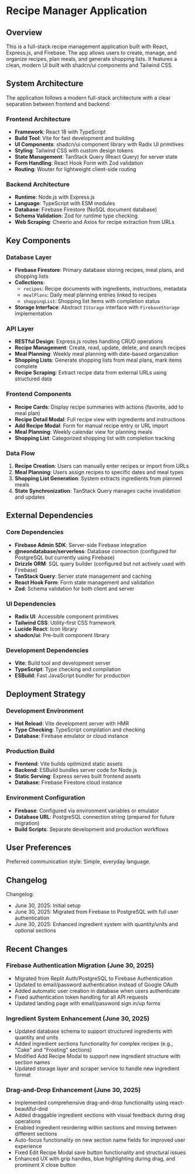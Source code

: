 # Recipe Manager Application

## Overview

This is a full-stack recipe management application built with React, Express.js, and Firebase. The app allows users to create, manage, and organize recipes, plan meals, and generate shopping lists. It features a clean, modern UI built with shadcn/ui components and Tailwind CSS.

## System Architecture

The application follows a modern full-stack architecture with a clear separation between frontend and backend:

### Frontend Architecture
- **Framework**: React 18 with TypeScript
- **Build Tool**: Vite for fast development and building
- **UI Components**: shadcn/ui component library with Radix UI primitives
- **Styling**: Tailwind CSS with custom design tokens
- **State Management**: TanStack Query (React Query) for server state
- **Form Handling**: React Hook Form with Zod validation
- **Routing**: Wouter for lightweight client-side routing

### Backend Architecture
- **Runtime**: Node.js with Express.js
- **Language**: TypeScript with ESM modules
- **Database**: Firebase Firestore (NoSQL document database)
- **Schema Validation**: Zod for runtime type checking
- **Web Scraping**: Cheerio and Axios for recipe extraction from URLs

## Key Components

### Database Layer
- **Firebase Firestore**: Primary database storing recipes, meal plans, and shopping lists
- **Collections**: 
  - `recipes`: Recipe documents with ingredients, instructions, metadata
  - `mealPlans`: Daily meal planning entries linked to recipes
  - `shoppingList`: Shopping list items with completion status
- **Storage Interface**: Abstract `IStorage` interface with `FirebaseStorage` implementation

### API Layer
- **RESTful Design**: Express.js routes handling CRUD operations
- **Recipe Management**: Create, read, update, delete, and search recipes
- **Meal Planning**: Weekly meal planning with date-based organization
- **Shopping Lists**: Generate shopping lists from meal plans, mark items complete
- **Recipe Scraping**: Extract recipe data from external URLs using structured data

### Frontend Components
- **Recipe Cards**: Display recipe summaries with actions (favorite, add to meal plan)
- **Recipe Detail Modal**: Full recipe view with ingredients and instructions
- **Add Recipe Modal**: Form for manual recipe entry or URL import
- **Meal Planning**: Weekly calendar view for planning meals
- **Shopping List**: Categorized shopping list with completion tracking

### Data Flow
1. **Recipe Creation**: Users can manually enter recipes or import from URLs
2. **Meal Planning**: Users assign recipes to specific dates and meal types
3. **Shopping List Generation**: System extracts ingredients from planned meals
4. **State Synchronization**: TanStack Query manages cache invalidation and updates

## External Dependencies

### Core Dependencies
- **Firebase Admin SDK**: Server-side Firebase integration
- **@neondatabase/serverless**: Database connection (configured for PostgreSQL but currently using Firebase)
- **Drizzle ORM**: SQL query builder (configured but not actively used with Firebase)
- **TanStack Query**: Server state management and caching
- **React Hook Form**: Form state management and validation
- **Zod**: Schema validation for both client and server

### UI Dependencies
- **Radix UI**: Accessible component primitives
- **Tailwind CSS**: Utility-first CSS framework
- **Lucide React**: Icon library
- **shadcn/ui**: Pre-built component library

### Development Dependencies
- **Vite**: Build tool and development server
- **TypeScript**: Type checking and compilation
- **ESBuild**: Fast JavaScript bundler for production

## Deployment Strategy

### Development Environment
- **Hot Reload**: Vite development server with HMR
- **Type Checking**: TypeScript compilation and checking
- **Database**: Firebase emulator or cloud instance

### Production Build
- **Frontend**: Vite builds optimized static assets
- **Backend**: ESBuild bundles server code for Node.js
- **Static Serving**: Express serves built frontend assets
- **Database**: Firebase Firestore cloud instance

### Environment Configuration
- **Firebase**: Configured via environment variables or emulator
- **Database URL**: PostgreSQL connection string (prepared for future migration)
- **Build Scripts**: Separate development and production workflows

## User Preferences

Preferred communication style: Simple, everyday language.

## Changelog

Changelog:
- June 30, 2025: Initial setup
- June 30, 2025: Migrated from Firebase to PostgreSQL with full user authentication
- June 30, 2025: Enhanced ingredient system with quantity/units and optional sections

## Recent Changes

### Firebase Authentication Migration (June 30, 2025)
- Migrated from Replit Auth/PostgreSQL to Firebase Authentication
- Updated to email/password authentication instead of Google OAuth
- Added automatic user creation in database when users authenticate
- Fixed authentication token handling for all API requests
- Updated landing page with email/password sign in/up forms

### Ingredient System Enhancement (June 30, 2025)
- Updated database schema to support structured ingredients with quantity and units
- Added ingredient sections functionality for complex recipes (e.g., "Cake" and "Frosting" sections)
- Modified Add Recipe Modal to support new ingredient structure with section names
- Updated storage layer and scraper service to handle new ingredient format

### Drag-and-Drop Enhancement (June 30, 2025)
- Implemented comprehensive drag-and-drop functionality using react-beautiful-dnd
- Added draggable ingredient sections with visual feedback during drag operations
- Enabled ingredient reordering within sections and moving between different sections
- Auto-focus functionality on new section name fields for improved user experience
- Fixed Edit Recipe Modal save button functionality and structural issues
- Enhanced UX with grip handles, blue highlighting during drag, and prominent X close button